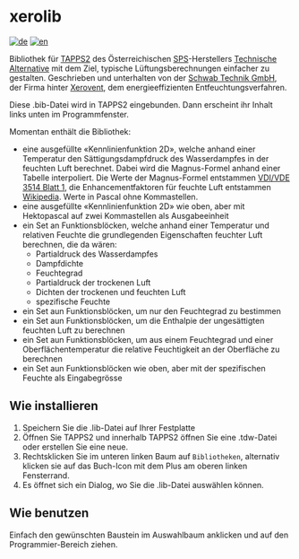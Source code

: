 # xerolib
[![de](https://img.shields.io/badge/lang-de-red.svg)](https://github.com/stechnik/xerolib/blob/master/README.de.md)
[![en](https://img.shields.io/badge/lang-en-green.svg)](https://github.com/stechnik/xerolib/blob/master/README.md)

Bibliothek für [TAPPS2](https://wiki.ta.co.at/TAPPS2) des Österreichischen [SPS](https://en.wikipedia.org/wiki/Programmable_logic_controller)-Herstellers [Technische Alternative](https://www.ta.co.at/) mit dem Ziel, typische Lüftungsberechnungen einfacher zu gestalten. Geschrieben und unterhalten von der [Schwab Technik GmbH](https://www.schwabtechnik.ch), der Firma hinter [Xerovent](https://www.xerovent.ch/), dem energieeffizienten Entfeuchtungsverfahren.

Diese .bib-Datei wird in TAPPS2 eingebunden. Dann erscheint ihr Inhalt links unten im Programmfenster.

Momentan enthält die Bibliothek:
- eine ausgefüllte «Kennlinienfunktion 2D», welche anhand einer Temperatur den Sättigungsdampfdruck des Wasserdampfes in der feuchten Luft berechnet. Dabei wird die Magnus-Formel anhand einer Tabelle interpoliert. Die Werte der Magnus-Formel entstammen [VDI/VDE 3514 Blatt 1](https://www.vdi.de/richtlinien/details/vdivde-3514-blatt-1-gasfeuchtemessung-kenngroessen-und-formelzeichen), die Enhancementfaktoren für feuchte Luft entstammen [Wikipedia](https://de.wikipedia.org/w/index.php?title=S%C3%A4ttigungsdampfdruck&oldid=236975950#Korrekturfaktoren_f%C3%BCr_feuchte_Luft). Werte in Pascal ohne Kommastellen.
- eine ausgefüllte «Kennlinienfunktion 2D» wie oben, aber mit Hektopascal auf zwei Kommastellen als Ausgabeeinheit
- ein Set an Funktionsblöcken, welche anhand einer Temperatur und relativen Feuchte die grundlegenden Eigenschaften feuchter Luft berechnen, die da wären:
  - Partialdruck des Wasserdampfes
  - Dampfdichte
  - Feuchtegrad
  - Partialdruck der trockenen Luft
  - Dichten der trockenen und feuchten Luft
  - spezifische Feuchte
- ein Set aun Funktionsblöcken, um nur den Feuchtegrad zu bestimmen
- ein Set aun Funktionsblöcken, um die Enthalpie der ungesättigten feuchten Luft zu berechnen
- ein Set aun Funktionsblöcken, um aus einem Feuchtegrad und einer Oberflächentemperatur die relative Feuchtigkeit an der Oberfläche zu berechnen
- ein Set aun Funktionsblöcken wie oben, aber mit der spezifischen Feuchte als Eingabegrösse

## Wie installieren
1. Speichern Sie die .lib-Datei auf Ihrer Festplatte
2. Öffnen Sie TAPPS2 und innerhalb TAPPS2 öffnen Sie eine .tdw-Datei oder erstellen Sie eine neue.
3. Rechtsklicken Sie im unteren linken Baum auf ``Bibliotheken``, alternativ klicken sie auf das Buch-Icon mit dem Plus am oberen linken Fensterrand.
4. Es öffnet sich ein Dialog, wo Sie die .lib-Datei auswählen können.

## Wie benutzen
Einfach den gewünschten Baustein im Auswahlbaum anklicken und auf den Programmier-Bereich ziehen.